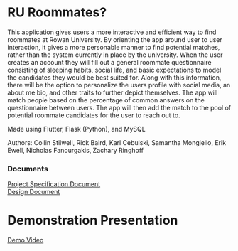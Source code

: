 # RU Roommates? 

This application gives users a more interactive and efficient way to find roommates at Rowan University. By orienting the app around user to user interaction, it gives a more personable manner to find potential matches, rather than the system currently in place by the university. When the user creates an account they will fill out a general roommate questionnaire consisting of sleeping habits, social life, and basic expectations to model the candidates they would be best suited for. Along with this information, there will be the option to personalize the users profile with social media, an about me bio, and other traits to further depict themselves. The app will match people based on the percentage of common answers on the questionnaire between users. The app will then add the match to the pool of potential roommate candidates for the user to reach out to.

Made using Flutter, Flask (Python), and MySQL

Authors: Collin Stilwell, Rick Baird, Karl Cebulski, Samantha Mongiello, Erik Ewell, Nicholas Fanourgakis, Zachary Ringhoff


### Documents
[Project Specification Document](https://github.com/RickBaird/senior-project/blob/master/senior%20project%20spec.pdf)  
[Design Document](https://github.com/RickBaird/senior-project/blob/master/Senior%20Project%20Design%20Document.pdf)


# Demonstration Presentation 
[Demo Video](https://drive.google.com/file/d/13mubD1SUV9Ul0aqzm-rz4AIJJ29nLCcC/view)



